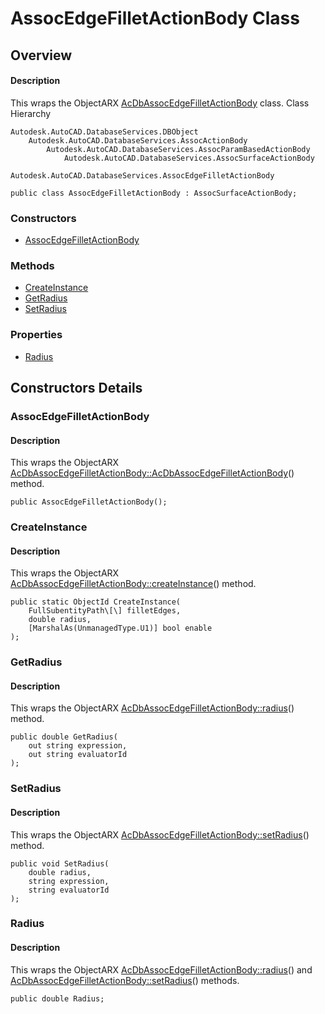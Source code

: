 # AssocEdgeFilletActionBody Class

## Overview

#### Description
This wraps the ObjectARX [AcDbAssocEdgeFilletActionBody](AcDbAssocEdgeFilletActionBody.md) class.
Class Hierarchy
```text
Autodesk.AutoCAD.DatabaseServices.DBObject
    Autodesk.AutoCAD.DatabaseServices.AssocActionBody
        Autodesk.AutoCAD.DatabaseServices.AssocParamBasedActionBody
            Autodesk.AutoCAD.DatabaseServices.AssocSurfaceActionBody
                Autodesk.AutoCAD.DatabaseServices.AssocEdgeFilletActionBody
```

```text
public class AssocEdgeFilletActionBody : AssocSurfaceActionBody;
```

### Constructors

- [AssocEdgeFilletActionBody](#assocedgefilletactionbody)

### Methods

- [CreateInstance](#createinstance)
- [GetRadius](#getradius)
- [SetRadius](#setradius)

### Properties

- [Radius](#radius)


## Constructors Details

### AssocEdgeFilletActionBody

#### Description
This wraps the ObjectARX [AcDbAssocEdgeFilletActionBody::AcDbAssocEdgeFilletActionBody](AcDbAssocEdgeFilletActionBody__AcDbAssocEdgeFilletActionBody@AcDbAssocCreateImpObject.md)() method.
```text
public AssocEdgeFilletActionBody();
```

### CreateInstance

#### Description
This wraps the ObjectARX [AcDbAssocEdgeFilletActionBody::createInstance](AcDbAssocEdgeFilletActionBody__createInstance@AcDbFullSubentPathArray_@double@bool@AcDbObjectId_.md)() method.
```text
public static ObjectId CreateInstance(
    FullSubentityPath\[\] filletEdges, 
    double radius, 
    [MarshalAs(UnmanagedType.U1)] bool enable
);
```

### GetRadius

#### Description
This wraps the ObjectARX [AcDbAssocEdgeFilletActionBody::radius](AcDbAssocEdgeFilletActionBody__radius@AcString_@AcString_@const.md)() method.
```text
public double GetRadius(
    out string expression, 
    out string evaluatorId
);
```

### SetRadius

#### Description
This wraps the ObjectARX [AcDbAssocEdgeFilletActionBody::setRadius](AcDbAssocEdgeFilletActionBody__setRadius@double@AcString_@AcString_.md)() method.
```text
public void SetRadius(
    double radius, 
    string expression, 
    string evaluatorId
);
```

### Radius

#### Description
This wraps the ObjectARX [AcDbAssocEdgeFilletActionBody::radius](AcDbAssocEdgeFilletActionBody__radius@AcString_@AcString_@const.md)() and [AcDbAssocEdgeFilletActionBody::setRadius](AcDbAssocEdgeFilletActionBody__setRadius@double@AcString_@AcString_.md)() methods.
```text
public double Radius;
```
